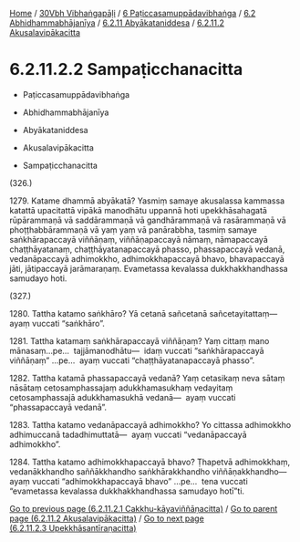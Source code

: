 
[Home](/) / [30Vbh Vibhaṅgapāḷi](../../../../../30Vbh.md) / [6 Paṭiccasamuppādavibhaṅga](../../../../6.md) / [6.2 Abhidhammabhājanīya](../../../6.2.md) / [6.2.11 Abyākataniddesa](../../6.2.11.md) / [6.2.11.2 Akusalavipākacitta](../6.2.11.2.md)

# 6.2.11.2.2 Sampaṭicchanacitta

* Paṭiccasamuppādavibhaṅga

* Abhidhammabhājanīya

* Abyākataniddesa

* Akusalavipākacitta

* Sampaṭicchanacitta

(326.)

1279\. Katame dhammā abyākatā? Yasmiṃ samaye akusalassa kammassa katattā upacitattā vipākā manodhātu uppannā hoti upekkhāsahagatā rūpārammaṇā vā saddārammaṇā vā gandhārammaṇā vā rasārammaṇā vā phoṭṭhabbārammaṇā vā yaṃ yaṃ vā panārabbha, tasmiṃ samaye saṅkhārapaccayā viññāṇaṃ, viññāṇapaccayā nāmaṃ, nāmapaccayā chaṭṭhāyatanaṃ, chaṭṭhāyatanapaccayā phasso, phassapaccayā vedanā, vedanāpaccayā adhimokkho, adhimokkhapaccayā bhavo, bhavapaccayā jāti, jātipaccayā jarāmaraṇaṃ. Evametassa kevalassa dukkhakkhandhassa samudayo hoti.

(327.)

1280\. Tattha katamo saṅkhāro? Yā cetanā sañcetanā sañcetayitattaṃ—  ayaṃ vuccati “saṅkhāro”.

1281\. Tattha katamaṃ saṅkhārapaccayā viññāṇaṃ? Yaṃ cittaṃ mano mānasaṃ…pe…  tajjāmanodhātu—  idaṃ vuccati “saṅkhārapaccayā viññāṇaṃ” …pe…  ayaṃ vuccati “chaṭṭhāyatanapaccayā phasso”.

1282\. Tattha katamā phassapaccayā vedanā? Yaṃ cetasikaṃ neva sātaṃ nāsātaṃ cetosamphassajaṃ adukkhamasukhaṃ vedayitaṃ cetosamphassajā adukkhamasukhā vedanā—  ayaṃ vuccati “phassapaccayā vedanā”.

1283\. Tattha katamo vedanāpaccayā adhimokkho? Yo cittassa adhimokkho adhimuccanā tadadhimuttatā—  ayaṃ vuccati “vedanāpaccayā adhimokkho”.

1284\. Tattha katamo adhimokkhapaccayā bhavo? Ṭhapetvā adhimokkhaṃ, vedanākkhandho saññākkhandho saṅkhārakkhandho viññāṇakkhandho—  ayaṃ vuccati “adhimokkhapaccayā bhavo” …pe…  tena vuccati “evametassa kevalassa dukkhakkhandhassa samudayo hotī”ti.

[Go to previous page (6.2.11.2.1 Cakkhu-kāyaviññāṇacitta)](6.2.11.2.1.md) / [Go to parent page (6.2.11.2 Akusalavipākacitta)](../6.2.11.2.md) / [Go to next page (6.2.11.2.3 Upekkhāsantīraṇacitta)](6.2.11.2.3.md)


